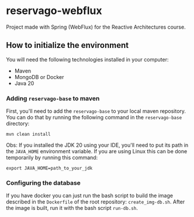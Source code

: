 # reservago-webflux
Project made with Spring (WebFlux) for the Reactive Architectures course.

## How to initialize the environment
You will need the following technologies installed in your computer:
- Maven
- MongoDB or Docker
- Java 20

### Adding `reservago-base` to maven

First, you'll need to add the `reservago-base` to your local maven repository. You can do that by running the following command in the `reservago-base` directory:
```
mvn clean install
```

Obs: If you installed the JDK 20 using your IDE, you'll need to put its path in the `JAVA_HOME` environment variable. If you are using Linux this can be done temporarily by running this command:
```
export JAVA_HOME=path_to_your_jdk
```

### Configuring the database

If you have docker you can just run the bash script to build the image described in the `Dockerfile` of the root repository: `create_img-db.sh`. After the image is built, run it with the bash script `run-db.sh`.
